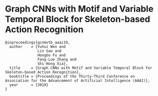 # Graph CNNs with Motif and Variable Temporal Block for Skeleton-based Action Recognition

```
@inproceedings{gcnmvtb_aaai19,
  author    = {Yuhui Wen and
               Lin Gao and
               Hongbo Fu and
               Fang-Lue Zhang and
               Shi-Hong Xia},
  title     = {Graph CNNs with Motif and Variable Temporal Block for Skeleton-based Action Recognition},
  booktitle = {Proceedings of the Thirty-Third Conference on Association for the Advancement of Artificial Intelligence (AAAI)},
  year      = {2019}
}
```
